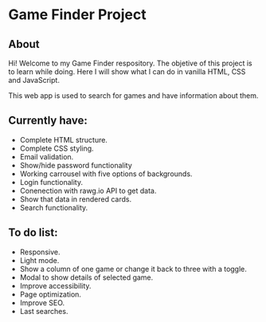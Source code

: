 # **Game Finder Project**

## About

Hi! Welcome to my Game Finder respository. The objetive of this project is to learn while doing. Here I will show what I can do in vanilla HTML, CSS and JavaScript.

This web app is used to search for games and have information about them.

## Currently have:

- Complete HTML structure.
- Complete CSS styling.
- Email validation.
- Show/hide password functionality
- Working carrousel with five options of backgrounds.
- Login functionality.
- Conenection with rawg.io API to get data.
- Show that data in rendered cards.
- Search functionality.


## To do list:

- Responsive. 
- Light mode.
- Show a column of one game or change it back to three with a toggle.
- Modal to show details of selected game.
- Improve accessibility.
- Page optimization.
- Improve SEO.
- Last searches.